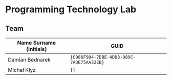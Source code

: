 # Programming Technology Lab

## Team

| Name Surname (initials) | GUID                                     |
| ----------------------- | ---------------------------------------- |
| Damian Bednarek         | `{C986F904-7DBE-4DD3-989C-7ADE75AA32EB}` |
| Michał Kłyż             | `{}` |
